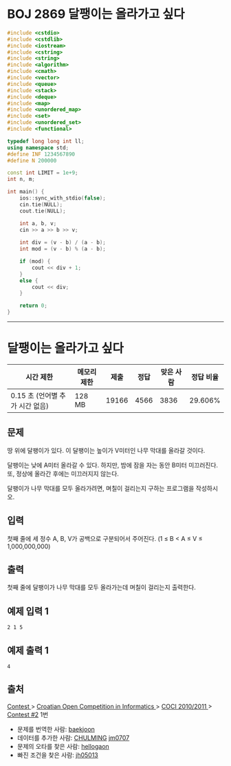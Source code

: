 # BOJ 2869 달팽이는 올라가고 싶다

```c++
#include <cstdio>
#include <cstdlib>
#include <iostream>
#include <cstring>
#include <string>
#include <algorithm>
#include <cmath>
#include <vector>
#include <queue>
#include <stack>
#include <deque>
#include <map>
#include <unordered_map>
#include <set>
#include <unordered_set>
#include <functional>

typedef long long int ll;
using namespace std;
#define INF 1234567890
#define N 200000

const int LIMIT = 1e+9;
int n, m;

int main() {
	ios::sync_with_stdio(false);
	cin.tie(NULL);
	cout.tie(NULL);

	int a, b, v;
	cin >> a >> b >> v;
	
	int div = (v - b) / (a - b);
	int mod = (v - b) % (a - b);

	if (mod) {
		cout << div + 1;
	}
	else {
		cout << div;
	}

	return 0;
}


```

---

# 달팽이는 올라가고 싶다

| 시간 제한                       | 메모리 제한 | 제출  | 정답 | 맞은 사람 | 정답 비율 |
| ------------------------------- | ----------- | ----- | ---- | --------- | --------- |
| 0.15 초 (언어별 추가 시간 없음) | 128 MB      | 19166 | 4566 | 3836      | 29.606%   |

## 문제

땅 위에 달팽이가 있다. 이 달팽이는 높이가 V미터인 나무 막대를 올라갈 것이다.

달팽이는 낮에 A미터 올라갈 수 있다. 하지만, 밤에 잠을 자는 동안 B미터 미끄러진다. 또, 정상에 올라간 후에는 미끄러지지 않는다.

달팽이가 나무 막대를 모두 올라가려면, 며칠이 걸리는지 구하는 프로그램을 작성하시오.

## 입력

첫째 줄에 세 정수 A, B, V가 공백으로 구분되어서 주어진다. (1 ≤ B < A ≤ V ≤ 1,000,000,000)

## 출력

첫째 줄에 달팽이가 나무 막대를 모두 올라가는데 며칠이 걸리는지 출력한다.



## 예제 입력 1

```
2 1 5
```

## 예제 출력 1

```
4
```



## 출처

[Contest ](https://www.acmicpc.net/category/45)> [Croatian Open Competition in Informatics ](https://www.acmicpc.net/category/17)> [COCI 2010/2011 ](https://www.acmicpc.net/category/20)> [Contest #2](https://www.acmicpc.net/category/detail/76) 1번

- 문제를 번역한 사람: [baekjoon](https://www.acmicpc.net/user/baekjoon)
- 데이터를 추가한 사람: [CHULMING](https://www.acmicpc.net/user/CHULMING) [jm0707](https://www.acmicpc.net/user/jm0707)
- 문제의 오타를 찾은 사람: [hellogaon](https://www.acmicpc.net/user/hellogaon)
- 빠진 조건을 찾은 사람: [jh05013](https://www.acmicpc.net/user/jh05013)